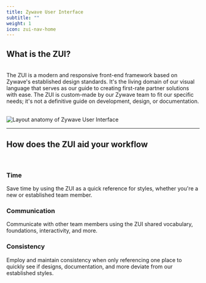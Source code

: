 ```yaml
---
title: Zywave User Interface
subtitle: ""
weight: 1
icon: zui-nav-home
---
```


## What is the ZUI?

<br/>
The ZUI is a modern and responsive front-end framework based on Zywave's established design standards.   It's the living domain of our visual language that serves as our guide to creating first-rate partner solutions with ease. The ZUI is custom-made by our Zywave team to fit our specific needs; it's not a definitive guide on development, design, or documentation.
<br/>
<br/>

![Layout anatomy of Zywave User Interface](/images/home-layout-anatomy.png)

---

## How does the ZUI aid your workflow

<br/>
<Grid>
<GridCol col="span-4">

### Time

Save time by using the ZUI as a quick reference for styles, whether you're a new or established team member.

</GridCol>
<GridCol col="span-4">

### Communication

Communicate with other team members using the ZUI shared vocabulary, foundations, interactivity, and more.

</GridCol>
<GridCol col="span-4">

### Consistency

Employ and maintain consistency when only referencing one place to quickly see if designs, documentation, and more deviate from our established styles.

</GridCol>
</Grid>
